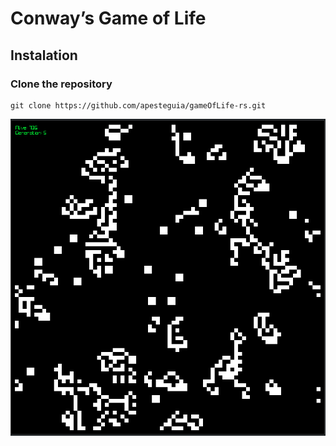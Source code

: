 # Conway’s Game of Life

## Instalation

### Clone the repository
```
git clone https://github.com/apesteguia/gameOfLife-rs.git
```

![screenshot.png](screenshot.png)

